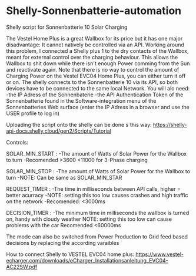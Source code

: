 # Shelly-Sonnenbatterie-automation
Shelly script for Sonnenbatterie 10 Solar Charging

The Vestel Home Plus is a great Wallbox for its price but it has one major disadvantage: It cannot natively be controlled via an API. Working around this problem, I connected a Shelly plus 1 to the dry contacts of the Wallbox, meant for external control over the charging behaviour. This allows the Wallbox to shit down while there isn't enough Power comming from the Sun and reactivate again. Note that there is no way to control the amount of Charging Power on the Vestel EVC04 Home Plus, you can either turn it off or on. The shelly connects to the Sonnenbatterie 10 via its API, so both devices have to be connected to the same local Network. You will alo need:
-the IP Adress of the Sonnenbaterie
-the API Authentication Token of the Sonnenbatterie found in the Software-integration menu of the Sonnenbatteries Web surface (enter the IP Adress in a browser and use the USER profile to log in)

Uploading the script onto the shelly can be done s´this way: https://shelly-api-docs.shelly.cloud/gen2/Scripts/Tutorial

Controls:

SOLAR_MIN_START : 
-The amount of Watts of Solar Power for the Wallbox to turn
-Recomended >3600 <11000 for 3-Phase charging

SOLAR_MIN_STOP : 
-The amount of Watts of Solar Power for the Wallbox to turn
-NOTE: Can be same as SOLAR_MIN_STAR

REQUEST_TIMER : 
-The time in milliseconds between API calls, higher = better acurracy 
-NOTE: setting this too low causes crashes and high traffic on the network 
-Recomended: <3000ms

DECISION_TIMER : 
-The minimum time in milliseconds the wallbox is turned on, handy with cloudy weather 
NOTE: setting this too low can cause problems with the car 
Recomended <60000ms

The mode can also be switched from Power Production to Grid feed based decisions by replacing the according varaibles

How to connect Shelly to VESTEL EVC04 home plus: https://www.vestel-echarger.com/downloads/eCharger_Installationsanleitung_EVC04-AC22SW.pdf
